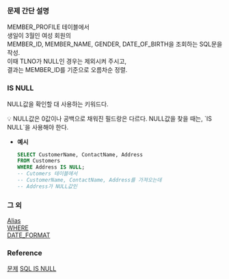 ### 문제 간단 설명
MEMBER_PROFILE 테이블에서<br>
생일이 3월인 여성 회원의<br>
MEMBER_ID, MEMBER_NAME, GENDER, DATE_OF_BIRTH을 조회하는 SQL문을 작성.<br>
이때 TLNO가 NULL인 경우는 제외시켜 주시고,<br>
결과는 MEMBER_ID를 기준으로 오름차순 정렬.<br>

### IS NULL
NULL값을 확인할 대 사용하는 키워드다.<br>
<aside>
💡 NULL값은 0값이나 공백으로 채워진 필드랑은 다르다.
NULL값을 찾을 때는, `IS NULL`을 사용해야 한다.

</aside>

- **예시**<br>
    ```sql
    SELECT CustomerName, ContactName, Address
    FROM Customers
    WHERE Address IS NULL;
    -- Cutomers 테이블에서
    -- CustomerName, ContactName, Address를 가져오는데
    -- Address가 NULL값인
    ```

### 그 외
[Alias](https://github.com/gitubanana/SQL_study/tree/main/select/12%EC%84%B8_%EC%9D%B4%ED%95%98%EC%9D%B8_%EC%97%AC%EC%9E%90_%ED%99%98%EC%9E%90_%EB%AA%A9%EB%A1%9D_%EC%B6%9C%EB%A0%A5%ED%95%98%EA%B8%B0#alias)<br>
[WHERE](https://github.com/gitubanana/SQL_study/blob/main/select/%EA%B0%95%EC%9B%90%EB%8F%84%EC%97%90_%EC%9C%84%EC%B9%98%ED%95%9C_%EC%83%9D%EC%82%B0%EA%B3%B5%EC%9E%A5_%EB%AA%A9%EB%A1%9D_%EC%B6%9C%EB%A0%A5%ED%95%98%EA%B8%B0/README.md#where)<br>
[DATE_FORMAT](https://github.com/gitubanana/SQL_study/tree/main/select/%EC%A1%B0%EA%B1%B4%EC%97%90_%EB%A7%9E%EB%8A%94_%EB%8F%84%EC%84%9C_%EB%A6%AC%EC%8A%A4%ED%8A%B8_%EC%B6%9C%EB%A0%A5%ED%95%98%EA%B8%B0#date_format)<br>

### Reference
[문제](https://school.programmers.co.kr/learn/courses/30/lessons/131120)
[SQL IS NULL](https://www.w3schools.com/sql/sql_ref_is_null.asp)
